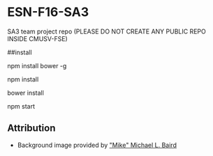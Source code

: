 # ESN-F16-SA3
SA3 team project repo (PLEASE DO NOT CREATE ANY PUBLIC REPO INSIDE CMUSV-FSE)

##install

npm install bower -g

npm install 

bower install

npm start

## Attribution

- Background image provided by ["Mike" Michael L. Baird](https://www.flickr.com/photos/mikebaird/)
